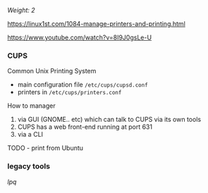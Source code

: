 _Weight: 2_

https://linux1st.com/1084-manage-printers-and-printing.html

https://www.youtube.com/watch?v=8I9J0gsLe-U

### CUPS

Common Unix Printing System

- main configuration file `/etc/cups/cupsd.conf`
- printers in `/etc/cups/printers.conf`

How to manager

1. via GUI (GNOME.. etc) which can talk to CUPS via its own tools
2. CUPS has a web front-end running at port 631
3. via a CLI

TODO - print from Ubuntu


### legacy tools

_lpq_